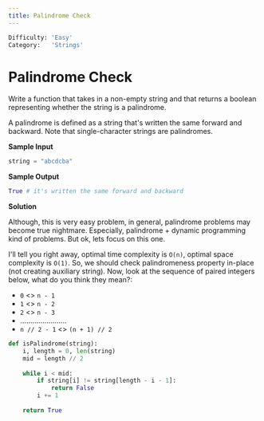 ```yaml
---
title: Palindrome Check
---
```


```python
Difficulty: 'Easy'
Category:   'Strings'
```
# Palindrome Check
Write a function that takes in a non-empty string and that returns a boolean representing whether the string is a palindrome.

A palindrome is defined as a string that's written the same forward and backward. Note that single-character strings are palindromes.

**Sample Input**
```python
string = "abcdcba"
```

**Sample Output**
```python
True # it's written the same forward and backward
```

**Solution**

Although, this is very easy problem, in general, palindrome problems may become true nightmare. Especially, palindrome + dynamic programming kind of problems. But ok, lets focus on this one.

I'll tell you right away, optimal time complexity is `O(n)`, optimal space complexity is `O(1)`. So, we should check palindromeness property in-place (not creating auxiliary string). Now, look at the sequence of paired integers below, what do you think they mean?:
* `0` <> `n - 1`
* `1` <> `n - 2`
* `2` <> `n - 3`
* .......................
* `n // 2 - 1` <> `(n + 1) // 2`


```python
def isPalindrome(string):
    i, length = 0, len(string)
    mid = length // 2
	
    while i < mid:
        if string[i] != string[length - i - 1]:
            return False
        i += 1
	
    return True
```
